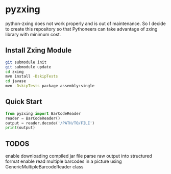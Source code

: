 # pyzxing

python-zxing does not work properly and is out of maintenance. So I decide to create this repository so that Pythoneers can take advantage of zxing library with minimum cost.

## Install Zxing Module

```bash
git submodule init
git submodule update
cd zxing
mvn install -DskipTests
cd javase
mvn -DskipTests package assembly:single
```

## Quick Start

```python
from pyzxing import BarCodeReader
reader = BarCodeReader()
output = reader.decode('/PATH/TO/FILE')
print(output)
```

## TODOS
enable downloading compiled jar file
parse raw output into structured format
enable read multiple barcodes in a picture using GenericMultipleBarcodeReader class 
